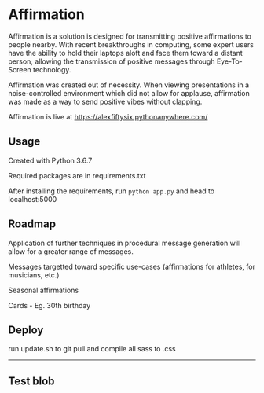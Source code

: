 # Affirmation

Affirmation is a solution is designed for transmitting positive affirmations to people nearby. With recent breakthroughs in computing, some expert users have the ability to hold their laptops aloft and face them toward a distant person, allowing the transmission of positive messages through Eye-To-Screen technology. 

Affirmation was created out of necessity. When viewing presentations in a noise-controlled environment which did not allow for applause, affirmation was made as a way to send positive vibes without clapping. 

Affirmation is live at https://alexfiftysix.pythonanywhere.com/

## Usage

Created with Python 3.6.7

Required packages are in requirements.txt

After installing the requirements, run `python app.py` and head to localhost:5000


## Roadmap

Application of further techniques in procedural message generation will allow for a greater range of messages.

Messages targetted toward specific use-cases (affirmations for athletes, for musicians, etc.)

Seasonal affirmations

Cards - Eg. 30th birthday

## Deploy
run update.sh to git pull and compile all sass to .css


---
Test blob
---
